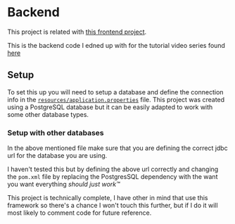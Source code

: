 # Backend
This project is related with [this frontend project](https://github.com/Bernasss12/frontend-angular).

This is the backend code I edned up with for the tutorial video series found [here](https://youtu.be/Gzk4cc8LTQs)

## Setup
To set this up you will need to setup a database and define the connection info in the [`resources/application.properties`](https://github.com/Bernasss12/backend-spring-boot/blob/main/src/main/resources/application.properties) file.
This project was created using a PostgreSQL database but it can be easily adapted to work with some other database types.

### Setup with other databases
In the above mentioned file make sure that you are defining the correct jdbc url for the database you are using.

I haven't tested this but by defining the above url correctly and changing the `pom.xml` file by replacing the PostgresSQL dependency with the want you want everything _should just work™_


This project is technically complete, I have other in mind that use this framework so there's a chance I won't touch this further, but if I do it will most likely to comment code for future reference.
